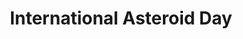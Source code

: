 ---
title: International Asteroid Day
notion_page_id: 1d5d6625-c679-8063-8acf-e16fcbbe2afd
exported_at: '2025-08-07T15:42:29.843327+00:00'
month: June
name: International Asteroid Day
un-resolution: 
url: 
organisations:
- United Nations
SDGs:
- 4
- 9
- 13
---
